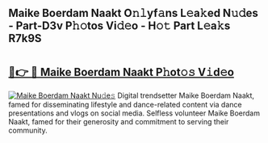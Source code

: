 ## Maike Boerdam Naakt O𝚗𝚕yf𝚊ns L𝚎a𝚔ed N𝚞𝚍es - Part-D3v P𝚑𝚘tos Vi𝚍𝚎o - H𝚘𝚝 Part L𝚎a𝚔s R7k9S

# <h2><a href="http://kf2s29i.oniu.top/?m=Maike+Boerdam+Naakt">🔗👉 🔴 Maike Boerdam Naakt P𝚑ot𝚘𝚜 V𝚒d𝚎o</a></h2>

[![Maike Boerdam Naakt Nu𝚍e𝚜](https://i.imgur.com/0qMVB7G.gif)](http://kf2s29i.oniu.top/?m=Maike+Boerdam+Naakt)
Digital trendsetter Maike Boerdam Naakt, famed for disseminating lifestyle and dance-related content via dance presentations and vlogs on social media. Selfless volunteer Maike Boerdam Naakt, famed for their generosity and commitment to serving their community.  
